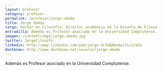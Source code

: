 ```yaml
---
layout: profesor
category: profesor
permalink: /profesor/jorge-ubeda
title: Jorge Úbeda
cargo: Doctor en Filosofía. Director académico de la Escuela de Filosofía, Madrid
entradilla: Además es Profesor asociado en la Universidad Complutense.
imagen: /content/imgs/jorge-ubeda.jpg
twitter: JorgeFilosofo
linkedin: http://www.linkedin.com/pub/jorge-%C3%BAbeda/21/1/a55
dontknow: http://www.dontknow.net/usuario/jorge-ubeda
---
```

Además es Profesor asociado en la Universidad Complutense.
